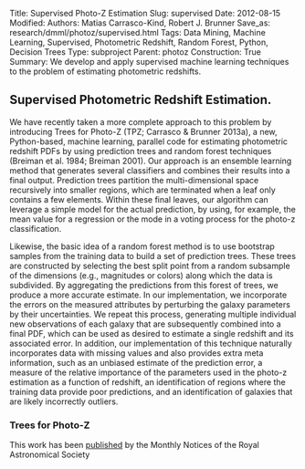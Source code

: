 Title: Supervised Photo-Z Estimation
Slug: supervised
Date: 2012-08-15
Modified: 
Authors: Matias Carrasco-Kind, Robert J. Brunner
Save_as: research/dmml/photoz/supervised.html
Tags: Data Mining, Machine Learning, Supervised, Photometric Redshift, Random Forest, Python, Decision Trees
Type: subproject
Parent: photoz
Construction: True
Summary: We develop and apply supervised machine learning techniques to the problem of estimating photometric redshifts.

## Supervised Photometric Redshift Estimation.

We have recently taken a more complete approach to this problem by
introducing Trees for Photo-Z (TPZ; Carrasco & Brunner 2013a), a new,
Python-based, machine learning, parallel code for estimating photometric
redshift PDFs by using prediction trees and random forest techniques
(Breiman et al. 1984; Breiman 2001). Our approach is an ensemble
learning method that generates several classifiers and combines their
results into a final output. Prediction trees partition the
multi-dimensional space recursively into smaller regions, which are
terminated when a leaf only contains a few elements. Within these final
leaves, our algorithm can leverage a simple model for the actual
prediction, by using, for example, the mean value for a regression or
the mode in a voting process for the photo-z classification.

Likewise, the basic idea of a random forest method is to use bootstrap
samples from the training data to build a set of prediction trees. These
trees are constructed by selecting the best split point from a random
subsample of the dimensions (e.g., magnitudes or colors) along which the
data is subdivided. By aggregating the predictions from this forest of
trees, we produce a more accurate estimate. In our implementation, we
incorporate the errors on the measured attributes by perturbing the
galaxy parameters by their uncertainties. We repeat this process,
generating multiple individual new observations of each galaxy that are
subsequently combined into a final PDF, which can be used as desired to
estimate a single redshift and its associated error. In addition, our
implementation of this technique naturally incorporates data with
missing values and also provides extra meta information, such as an
unbiased estimate of the prediction error, a measure of the relative
importance of the parameters used in the photo-z estimation as a
function of redshift, an identification of regions where the training
data provide poor predictions, and an identification of galaxies that
are likely incorrectly outliers.

### Trees for Photo-Z

This work has been
[published](/papers/TPZ.html) by the
Monthly Notices of the Royal Astronomical Society
